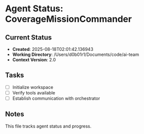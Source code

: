 # Agent Status: CoverageMissionCommander

## Current Status
- **Created**: 2025-08-18T02:01:42.136943
- **Working Directory**: /Users/d0b01r1/Documents/code/ai-team
- **Context Version**: 2.0

## Tasks
- [ ] Initialize workspace
- [ ] Verify tools available
- [ ] Establish communication with orchestrator

## Notes
This file tracks agent status and progress.
